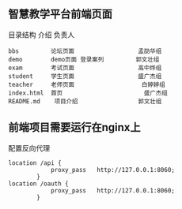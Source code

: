 智慧教学平台前端页面
----------
目录结构        介绍                      负责人

    bbs         论坛页面                  孟劭华组
    demo        demo页面 登录案列         郭文壮组
    exam        考试页面                  高中烨组
    student     学生页面                  盛广杰组
    teacher     老师页面                   白婷婷组
    index.html  首页                       盛广杰组
    README.md    项目介绍                 郭文壮组

## 前端项目需要运行在nginx上
配置反向代理

    location /api {
                proxy_pass   http://127.0.0.1:8060;
            }
    location /oauth {
                proxy_pass   http://127.0.0.1:8060;
            }

